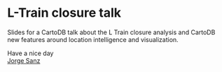 L-Train closure talk
======================

Slides for a CartoDB talk about the L Train closure analysis and CartoDB new features around location intelligence and visualization.

Have a nice day<br/>
[Jorge Sanz](http://twitter.com/xurxosanz)
